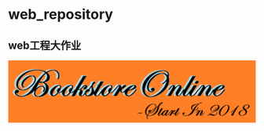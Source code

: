 # web_repository
## web工程大作业

![Logo](https://raw.githubusercontent.com/2019web/web_repository/master/WikiPage_LOGO/LOGO.png)
